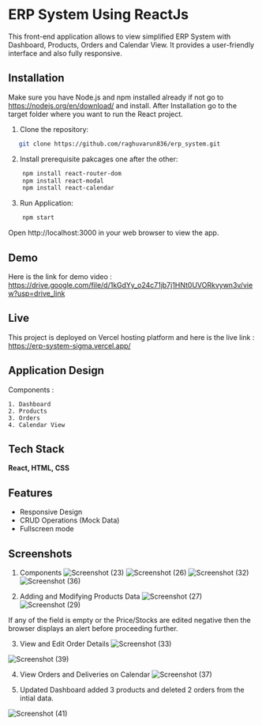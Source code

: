 
# ERP System Using ReactJs

This front-end application allows to view simplified ERP System with Dashboard, Products, Orders and Calendar View. It provides a user-friendly interface and also fully responsive.


## Installation
Make sure you have Node.js and npm installed already if not
go to https://nodejs.org/en/download/ and install.
After Installation go to the target folder where you want to run the React project.
1. Clone the repository:
```bash
   git clone https://github.com/raghuvarun836/erp_system.git
```
2. Install prerequisite pakcages one after the other:
```bash
    npm install react-router-dom
    npm install react-modal
    npm install react-calendar
```
3. Run Application:
```bash
    npm start
```
Open http://localhost:3000 in your web browser to view the app.
    
## Demo

Here is the link for demo video : https://drive.google.com/file/d/1kGdYy_o24c71jb7j1HNt0UVORkvywn3v/view?usp=drive_link
## Live
This project is deployed on Vercel hosting platform and here is the live link : https://erp-system-sigma.vercel.app/
## Application Design
Components :
```
1. Dashboard
2. Products
3. Orders
4. Calendar View
```
## Tech Stack

**React, HTML, CSS**


## Features

- Responsive Design
- CRUD Operations (Mock Data)
- Fullscreen mode


## Screenshots

1. Components
![Screenshot (23)](https://github.com/raghuvarun836/erp_system/assets/122081809/45c75fbb-a13d-4c5f-b09a-b789f56474cc) 
![Screenshot (26)](https://github.com/raghuvarun836/erp_system/assets/122081809/c43a95c3-08ac-4a76-8041-4e950b7dd8de)
![Screenshot (32)](https://github.com/raghuvarun836/erp_system/assets/122081809/eba1eff1-6056-494f-bc50-875e4090130d)
![Screenshot (36)](https://github.com/raghuvarun836/erp_system/assets/122081809/b3a527c0-faea-47b1-9b6d-f1ee813913b6)

2. Adding and Modifying Products Data
![Screenshot (27)](https://github.com/raghuvarun836/erp_system/assets/122081809/43972901-9acd-4ef1-9a38-b68fc88e30d2)
![Screenshot (29)](https://github.com/raghuvarun836/erp_system/assets/122081809/b81673bf-9a13-4214-a0cb-c2ef7c95ab63)

If any of the field is empty or the Price/Stocks are edited negative then the browser displays an alert before proceeding further.

3. View and Edit Order Details
![Screenshot (33)](https://github.com/raghuvarun836/erp_system/assets/122081809/70cf5c40-0892-42c4-8e97-b1efe1fea9f2)

![Screenshot (39)](https://github.com/raghuvarun836/erp_system/assets/122081809/b594c935-e66d-4c6b-8b5f-4874678aee36)

4. View Orders and Deliveries on Calendar
![Screenshot (37)](https://github.com/raghuvarun836/erp_system/assets/122081809/82049505-213a-4201-bfad-8bb9ea188a80)

5. Updated Dashboard
added 3 products and deleted 2 orders from the intial data.

![Screenshot (41)](https://github.com/raghuvarun836/erp_system/assets/122081809/e5f61fa6-71df-4522-95ac-5373a24454dc)
